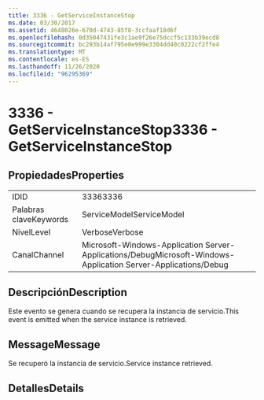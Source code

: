 ```yaml
---
title: 3336 - GetServiceInstanceStop
ms.date: 03/30/2017
ms.assetid: 4648026e-670d-4743-85f8-3ccfaaf18d6f
ms.openlocfilehash: 0d35047431fe3c1ae9f26e75dccf5c133b39ecd8
ms.sourcegitcommit: bc293b14af795e0e999e3304dd40c0222cf2ffe4
ms.translationtype: MT
ms.contentlocale: es-ES
ms.lasthandoff: 11/26/2020
ms.locfileid: "96295369"
---
```

# <a name="3336---getserviceinstancestop"></a><span data-ttu-id="11707-102">3336 - GetServiceInstanceStop</span><span class="sxs-lookup"><span data-stu-id="11707-102">3336 - GetServiceInstanceStop</span></span>

## <a name="properties"></a><span data-ttu-id="11707-103">Propiedades</span><span class="sxs-lookup"><span data-stu-id="11707-103">Properties</span></span>  
  
|||  
|-|-|  
|<span data-ttu-id="11707-104">ID</span><span class="sxs-lookup"><span data-stu-id="11707-104">ID</span></span>|<span data-ttu-id="11707-105">3336</span><span class="sxs-lookup"><span data-stu-id="11707-105">3336</span></span>|  
|<span data-ttu-id="11707-106">Palabras clave</span><span class="sxs-lookup"><span data-stu-id="11707-106">Keywords</span></span>|<span data-ttu-id="11707-107">ServiceModel</span><span class="sxs-lookup"><span data-stu-id="11707-107">ServiceModel</span></span>|  
|<span data-ttu-id="11707-108">Nivel</span><span class="sxs-lookup"><span data-stu-id="11707-108">Level</span></span>|<span data-ttu-id="11707-109">Verbose</span><span class="sxs-lookup"><span data-stu-id="11707-109">Verbose</span></span>|  
|<span data-ttu-id="11707-110">Canal</span><span class="sxs-lookup"><span data-stu-id="11707-110">Channel</span></span>|<span data-ttu-id="11707-111">Microsoft-Windows-Application Server-Applications/Debug</span><span class="sxs-lookup"><span data-stu-id="11707-111">Microsoft-Windows-Application Server-Applications/Debug</span></span>|  
  
## <a name="description"></a><span data-ttu-id="11707-112">Descripción</span><span class="sxs-lookup"><span data-stu-id="11707-112">Description</span></span>  

 <span data-ttu-id="11707-113">Este evento se genera cuando se recupera la instancia de servicio.</span><span class="sxs-lookup"><span data-stu-id="11707-113">This event is emitted when the service instance is retrieved.</span></span>  
  
## <a name="message"></a><span data-ttu-id="11707-114">Message</span><span class="sxs-lookup"><span data-stu-id="11707-114">Message</span></span>  

 <span data-ttu-id="11707-115">Se recuperó la instancia de servicio.</span><span class="sxs-lookup"><span data-stu-id="11707-115">Service instance retrieved.</span></span>  
  
## <a name="details"></a><span data-ttu-id="11707-116">Detalles</span><span class="sxs-lookup"><span data-stu-id="11707-116">Details</span></span>
